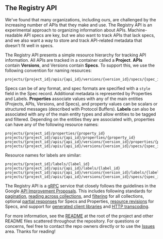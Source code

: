 ## The Registry API

We've found that many organizations, including ours, are challenged by the increasing number of APIs that they make and use. The Registry API is an experimental approach to organizing information about APIs. Machine-readable API specs are key, but we also want to track APIs that lack specs, and we also want a way to store and track API-related metadata that doesn't fit well in specs.

The Registry API presents a simple resource hierarchy for tracking API information. All APIs are tracked in a container called a **Project**. **APIs** contain **Versions**, and Versions contain **Specs**. To support this, we use the following convention for naming resources:

```
projects/{project_id}/apis/{api_id}/versions/{version_id}/specs/{spec_id}
```

Specs can be of any format, and spec formats are specified with a `style` field in the Spec record. Additional metadata is represented by Properties and Labels. **Properties** associate values with any of the main entities (Projects, APIs, Versions, and Specs), and property values can be scalars or structured messages (described with Protocol Buffers). **Labels** can also be associated with any of the main entity types and allow entities to be tagged and filtered. Depending on the entities they are associated with, properties can have any of the following resource names:

```
projects/{project_id}/properties/{property_id}
projects/{project_id}/apis/{api_id}/properties/{property_id}
projects/{project_id}/apis/{api_id}/versions/{version_id}/properties/{property_id}
projects/{project_id}/apis/{api_id}/versions/{version_id}/specs/{spec_id}/properties/{property_id}
```

Resource names for labels are similar:

```
projects/{project_id}/labels/{label_id}
projects/{project_id}/apis/{api_id}/labels/{label_id}
projects/{project_id}/apis/{api_id}/versions/{version_id}/labels/{label_id}
projects/{project_id}/apis/{api_id}/versions/{version_id}/specs/{spec_id}/labels/{label_id}
```

The Registry API is a [gRPC](https://grpc.io) service that closely follows the guidelines in the Google [API Improvement Proposals](https://aip.dev). This includes following standards for [pagination](https://google.aip.dev/158), [reading across collections](https://google.aip.dev/159), and [filtering](https://google.aip.dev/160) for all collections, optional [partial responses](https://google.aip.dev/157) for Specs and Properties, [resource revisions](https://google.aip.dev/162) for Specs, and support for [generated client libraries](https://google.aip.dev/client-libraries/4210) and [HTTP transcoding](https://aip.dev/127).

For more information, see the [README](https://github.com/apigee/registry/blob/main/README.md) at the root of the project and other README files scattered throughout the repository. For questions or concerns, feel free to contact the repo owners directly or to use the [Issues](https://github.com/apigee/registry/issues) area. Thanks for reading! 
